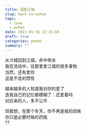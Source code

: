 ```yaml
---
title: 回到江城
slug: back-to-wuhan
tags:
  - love
  - wuhan
date: 2021-05-16 22:15:59
draft: true
categories: poems
summary: ""
---
```

   

从汴城回到江城，命中带水\
我在流动中，往那里爱江城的很多事物\
当然，还有爱你\
这是不息的惯性

越来越多的人知道我对你的爱了\
连我自己的记忆都模糊了：还爱着吗\
对后来的人，多不公平

但我想，在那个冬天，你不再是我的顽疾\
你只是必要时候的药瓶\
??
